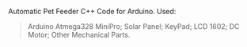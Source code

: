 Automatic Pet Feeder C++ Code for Arduino.
Used:
> Arduino Atmega328 MiniPro;
> Solar Panel;
> KeyPad;
> LCD 1602;
> DC Motor;
> Other Mechanical Parts.